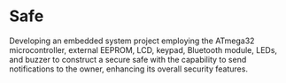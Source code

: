 # Safe
Developing an embedded system project employing the ATmega32 microcontroller, external EEPROM, LCD, keypad, Bluetooth module, LEDs, and buzzer to construct a secure safe with the capability to send notifications to the owner, enhancing its overall security features.
